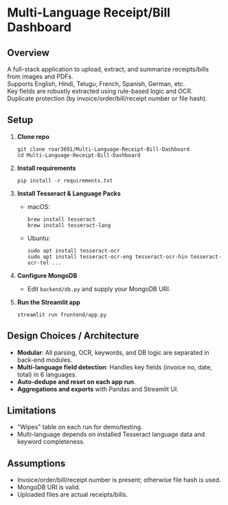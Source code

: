 # Multi-Language Receipt/Bill Dashboard

## Overview

A full-stack application to upload, extract, and summarize receipts/bills from images and PDFs.  
Supports English, Hindi, Telugu, French, Spanish, German, etc.  
Key fields are robustly extracted using rule-based logic and OCR.  
Duplicate protection (by invoice/order/bill/receipt number or file hash).

## Setup

1. **Clone repo**

    ```
    git clone roar3691/Multi-Language-Receipt-Bill-Dashboard
    cd Multi-Language-Receipt-Bill-Dashboard
    ```

2. **Install requirements**

    ```
    pip install -r requirements.txt
    ```

3. **Install Tesseract & Language Packs**

    - macOS:
        ```
        brew install tesseract
        brew install tesseract-lang
        ```
    - Ubuntu:
        ```
        sudo apt install tesseract-ocr
        sudo apt install tesseract-ocr-eng tesseract-ocr-hin tesseract-ocr-tel ...
        ```

4. **Configure MongoDB**

    - Edit `backend/db.py` and supply your MongoDB URI.

5. **Run the Streamlit app**

    ```
    streamlit run frontend/app.py
    ```

## Design Choices / Architecture

- **Modular**: All parsing, OCR, keywords, and DB logic are separated in back-end modules.
- **Multi-language field detection**: Handles key fields (invoice no, date, total) in 6 languages.
- **Auto-dedupe and reset on each app run**.
- **Aggregations and exports** with Pandas and Streamlit UI.

## Limitations

- "Wipes" table on each run for demo/testing.
- Multi-language depends on installed Tesseract language data and keyword completeness.

## Assumptions

- Invoice/order/bill/receipt number is present; otherwise file hash is used.
- MongoDB URI is valid.
- Uploaded files are actual receipts/bills.
